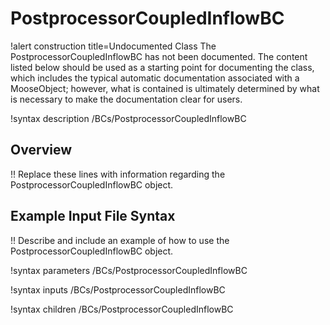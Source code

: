 # PostprocessorCoupledInflowBC

!alert construction title=Undocumented Class
The PostprocessorCoupledInflowBC has not been documented. The content listed below should be used as a starting point for
documenting the class, which includes the typical automatic documentation associated with a
MooseObject; however, what is contained is ultimately determined by what is necessary to make the
documentation clear for users.

!syntax description /BCs/PostprocessorCoupledInflowBC

## Overview

!! Replace these lines with information regarding the PostprocessorCoupledInflowBC object.

## Example Input File Syntax

!! Describe and include an example of how to use the PostprocessorCoupledInflowBC object.

!syntax parameters /BCs/PostprocessorCoupledInflowBC

!syntax inputs /BCs/PostprocessorCoupledInflowBC

!syntax children /BCs/PostprocessorCoupledInflowBC
